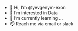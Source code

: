 - 👋 Hi, I’m @yevgenym-exon
- 👀 I’m interested in Data
- 🌱 I’m currently learning ...
- 📫 Reach me via email or slack

<!---
yevgenym-exon/yevgenym-exon is a ✨ special ✨ repository because its `README.md` (this file) appears on your GitHub profile.
You can click the Preview link to take a look at your changes.
--->
